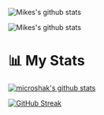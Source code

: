 ![Mikes's github stats](https://github-profile-summary-cards.vercel.app/api/cards/profile-details?username=microshak&theme=github)

![Mikes's github stats](https://github-profile-trophy.vercel.app/?username=microshak&rank=AAA,SECRET,SSS,SS,S,AA&margin-w=15)




# 📊 My Stats

[![microshak's github stats](https://github-readme-stats.vercel.app/api?username=microshak&show_icons=true&count_private=true&theme=radical&hide=stars)](https://microshak/github)

[![GitHub Streak](https://github-readme-streak-stats.herokuapp.com/?user=microshak&theme=dark&count_private=true&theme=radical)](https://microshak/github)
